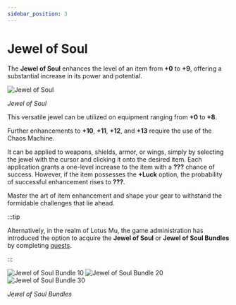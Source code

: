 ```yaml
---
sidebar_position: 3
---
```


# Jewel of Soul

The **Jewel of Soul** enhances the level of an item from **+0** to **+9**, offering a substantial increase in its power and potential.

![Jewel of Soul](/img/items/jewels/soul.png)

_Jewel of Soul_

This versatile jewel can be utilized on equipment ranging from **+0** to **+8**.

Further enhancements to **+10**, **+11**, **+12**, and **+13** require the use of the Chaos Machine.

It can be applied to weapons, shields, armor, or wings, simply by selecting the jewel with the cursor and clicking it onto the desired item. Each application grants a one-level increase to the item with a **???** chance of success. However, if the item possesses the **+Luck** option, the probability of successful enhancement rises to **???**.

Master the art of item enhancement and shape your gear to withstand the formidable challenges that lie ahead.

:::tip

Alternatively, in the realm of Lotus Mu, the game administration has introduced the option to acquire the **Jewel of Soul** or **Jewel of Soul Bundles** by completing [quests](/gameplay-systems/quest-system).

:::

![Jewel of Soul Bundle 10](/img/items/jewels/soul-10.png) ![Jewel of Soul Bundle 20](/img/items/jewels/soul-20.png) ![Jewel of Soul Bundle 30](/img/items/jewels/soul-30.png)

_Jewel of Soul Bundles_
